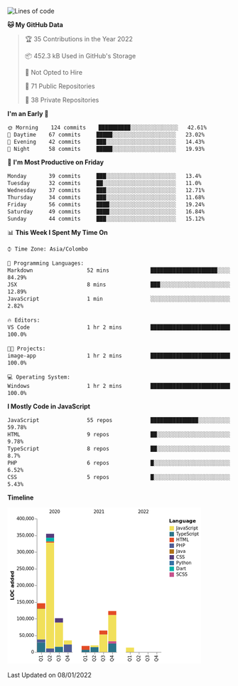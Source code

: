 
<!--START_SECTION:waka-->
![Lines of code](https://img.shields.io/badge/From%20Hello%20World%20I%27ve%20Written-878%20Thousand%20lines%20of%20code-blue)

**🐱 My GitHub Data** 

> 🏆 35 Contributions in the Year 2022
 > 
> 📦 452.3 kB Used in GitHub's Storage 
 > 
> 🚫 Not Opted to Hire
 > 
> 📜 71 Public Repositories 
 > 
> 🔑 38 Private Repositories  
 > 
**I'm an Early 🐤** 

```text
🌞 Morning    124 commits    ██████████░░░░░░░░░░░░░░░   42.61% 
🌆 Daytime    67 commits     █████░░░░░░░░░░░░░░░░░░░░   23.02% 
🌃 Evening    42 commits     ███░░░░░░░░░░░░░░░░░░░░░░   14.43% 
🌙 Night      58 commits     █████░░░░░░░░░░░░░░░░░░░░   19.93%

```
📅 **I'm Most Productive on Friday** 

```text
Monday       39 commits     ███░░░░░░░░░░░░░░░░░░░░░░   13.4% 
Tuesday      32 commits     ██░░░░░░░░░░░░░░░░░░░░░░░   11.0% 
Wednesday    37 commits     ███░░░░░░░░░░░░░░░░░░░░░░   12.71% 
Thursday     34 commits     ███░░░░░░░░░░░░░░░░░░░░░░   11.68% 
Friday       56 commits     ████░░░░░░░░░░░░░░░░░░░░░   19.24% 
Saturday     49 commits     ████░░░░░░░░░░░░░░░░░░░░░   16.84% 
Sunday       44 commits     ███░░░░░░░░░░░░░░░░░░░░░░   15.12%

```


📊 **This Week I Spent My Time On** 

```text
⌚︎ Time Zone: Asia/Colombo

💬 Programming Languages: 
Markdown                 52 mins             █████████████████████░░░░   84.29% 
JSX                      8 mins              ███░░░░░░░░░░░░░░░░░░░░░░   12.89% 
JavaScript               1 min               ░░░░░░░░░░░░░░░░░░░░░░░░░   2.82%

🔥 Editors: 
VS Code                  1 hr 2 mins         █████████████████████████   100.0%

🐱‍💻 Projects: 
image-app                1 hr 2 mins         █████████████████████████   100.0%

💻 Operating System: 
Windows                  1 hr 2 mins         █████████████████████████   100.0%

```

**I Mostly Code in JavaScript** 

```text
JavaScript               55 repos            ███████████████░░░░░░░░░░   59.78% 
HTML                     9 repos             ██░░░░░░░░░░░░░░░░░░░░░░░   9.78% 
TypeScript               8 repos             ██░░░░░░░░░░░░░░░░░░░░░░░   8.7% 
PHP                      6 repos             █░░░░░░░░░░░░░░░░░░░░░░░░   6.52% 
CSS                      5 repos             █░░░░░░░░░░░░░░░░░░░░░░░░   5.43%

```


**Timeline**

![Chart not found](https://raw.githubusercontent.com/ccweerasinghe1994/ccweerasinghe1994/master/charts/bar_graph.png) 


 Last Updated on 08/01/2022
<!--END_SECTION:waka-->

